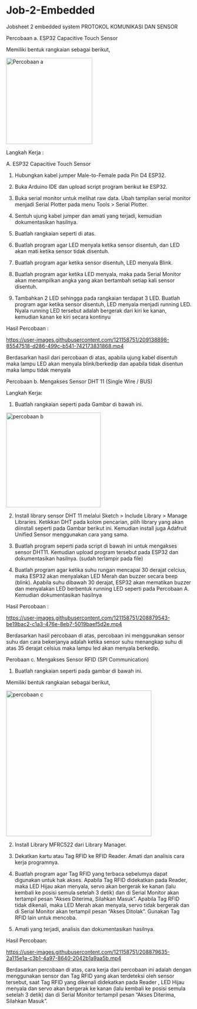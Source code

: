 # Job-2-Embedded
Jobsheet 2 embedded system  PROTOKOL KOMUNIKASI DAN SENSOR


Percobaan a.  ESP32 Capacitive Touch Sensor

Memiliki bentuk rangkaian sebagai berikut,

<img width="234" alt="Percobaan a" src="https://user-images.githubusercontent.com/121158751/208879373-58bbe23a-3675-4701-a52f-ca35cd3d230a.png">

Langkah Kerja :

A. ESP32 Capacitive Touch Sensor

1. Hubungkan kabel jumper Male-to-Female pada Pin D4 ESP32.

2. Buka Arduino IDE dan upload script program berikut ke ESP32.

3. Buka serial monitor untuk melihat raw data. Ubah tampilan serial monitor 
menjadi Serial Plotter pada menu Tools > Serial Plotter. 

4. Sentuh ujung kabel jumper dan amati yang terjadi, kemudian dokumentasikan 
hasilnya.

5. Buatlah rangkaian seperti di atas.

6. Buatlah program agar LED menyala ketika sensor disentuh, dan LED akan 
mati ketika sensor tidak disentuh.

7. Buatlah program agar ketika sensor disentuh, LED menyala Blink.

8. Buatlah program agar ketika LED menyala, maka pada Serial Monitor akan 
menampilkan angka yang akan bertambah setiap kali sensor disentuh.

9. Tambahkan 2 LED sehingga pada rangkaian terdapat 3 LED. Buatlah 
program agar ketika sensor disentuh, LED menyala menjadi running LED. 
Nyala running LED tersebut adalah bergerak dari kiri ke kanan, kemudian 
kanan ke kiri secara kontinyu

Hasil Percobaan :




https://user-images.githubusercontent.com/121158751/209138898-85547518-d286-499c-b541-742173831868.mp4




Berdasarkan hasil dari percobaan di atas, apabila ujung kabel  disentuh maka lampu LED akan menyala blink/berkedip dan apabila tidak disentun maka 
lampu tidak menyala

Percobaan b. Mengakses Sensor DHT 11 (Single Wire / BUS)

Langkah Kerja:

1. Buatlah rangkaian seperti pada Gambar di bawah ini.

<img width="257" alt="percobaan b" src="https://user-images.githubusercontent.com/121158751/208879478-abd0826e-1af3-47d3-bdab-9831c6194879.png">

2. Install library sensor DHT 11 melalui Sketch > Include Library > Manage 
Libraries. Ketikkan DHT pada kolom pencarian, pilih library yang akan 
diinstall seperti pada Gambar berikut ini. Kemudian install juga Adafruit 
Unified Sensor menggunakan cara yang sama.

3. Buatlah program seperti pada script di bawah ini untuk mengakses sensor 
DHT11. Kemudian upload program tersebut pada ESP32 dan 
dokumentasikan hasilnya. (sudah terlampir pada file)

4. Buatlah program agar ketika suhu rungan mencapai 30 derajat celcius, maka 
ESP32 akan menyalakan LED Merah dan buzzer secara beep (blink). Apabila 
suhu dibawah 30 derajat, ESP32 akan mematikan buzzer dan menyalakan 
LED berbentuk running LED seperti pada Percobaan A. Kemudian 
dokumentasikan hasilnya

Hasil Percobaan :



https://user-images.githubusercontent.com/121158751/208879543-be19bac2-c1a3-476e-8eb7-5019baef5d2e.mp4



Berdasarkan hasil percobaan di atas, percobaan ini menggunakan sensor suhu dan cara bekerjanya adalah ketika sensor suhu menangkap suhu
di atas 35 derajat celsius maka lampu led akan menyala berkedip.

Perobaan c.  Mengakses Sensor RFID (SPI Communication)

1. Buatlah rangkaian seperti pada gambar di bawah ini.

Memiliki bentuk rangkaian sebagai berikut,

<img width="395" alt="percobaan c" src="https://user-images.githubusercontent.com/121158751/208879598-304ccadb-5682-4ecd-a946-67244f2288dc.png">

2. Install Library MFRC522 dari Library Manager.

3. Dekatkan kartu atau Tag RFID ke RFID Reader. Amati dan analisis cara kerja 
programnya.

4. Buatlah program agar Tag RFID yang terbaca sebelumya dapat digunakan 
untuk hak akses. Apabila Tag RFID didekatkan pada Reader, maka LED 
Hijau akan menyala, servo akan bergerak ke kanan (lalu kembali ke posisi 
semula setelah 3 detik) dan di Serial Monitor akan tertampil pesan “Akses 
Diterima, Silahkan Masuk”. Apabila Tag RFID tidak dikenali, maka LED 
Merah akan menyala, servo tidak bergerak dan di Serial Monitor akan 
tertampil pesan “Akses Ditolak”. Gunakan Tag RFID lain untuk mencoba.

5. Amati yang terjadi, analisis dan dokumentasikan hasilnya.

Hasil Percobaan:


https://user-images.githubusercontent.com/121158751/208879635-2a115e1a-c3b1-4a97-8640-2042b1a9aa5b.mp4



Berdasarkan percobaan di atas, cara kerja dari percobaan ini adalah dengan menggunakan sensor dan Tag RFID yang akan terdeteksi oleh sensor tersebut, saat Tag RFID yang dikenali didekatkan pada Reader , LED Hijau menyala dan servo akan bergerak ke kanan (lalu kembali ke posisi semula setelah 3 detik) dan di Serial Monitor tertampil pesan “Akses Diterima, Silahkan Masuk”. 
